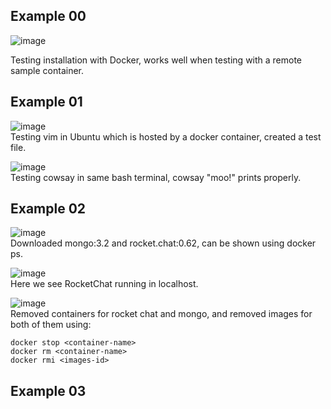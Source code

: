 ## Example 00
![image](https://user-images.githubusercontent.com/66571652/160159355-6eb30118-ae77-4832-9638-f1046d61a50c.png)

Testing installation with Docker, works well when testing with a remote sample container.

## Example 01
![image](https://user-images.githubusercontent.com/66571652/160160824-51e5b3e1-6d60-477a-8272-c095d2c29e56.png) </br>
Testing vim in Ubuntu which is hosted by a docker container, created a test file.

![image](https://user-images.githubusercontent.com/66571652/160161228-b4fabfa4-816c-4fbd-965d-2710c2814568.png) </br>
Testing cowsay in same bash terminal, cowsay "moo!" prints properly.

## Example 02
![image](https://user-images.githubusercontent.com/66571652/160162067-7eb13b5a-dbc6-4128-be76-a895b998b04b.png) </br>
Downloaded mongo:3.2 and rocket.chat:0.62, can be shown using docker ps.

![image](https://user-images.githubusercontent.com/66571652/160162224-6799325c-a012-42bc-822e-bf7dcfa22ebc.png) </br>
Here we see RocketChat running in localhost.

![image](https://user-images.githubusercontent.com/66571652/160162807-7a46201a-8794-46c0-ba47-a07a336b62e4.png) </br>
Removed containers for rocket chat and mongo, and removed images for both of them using:
```
docker stop <container-name>
docker rm <container-name>
docker rmi <images-id>
```

## Example 03
